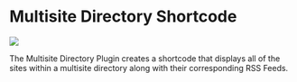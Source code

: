 # Multisite Directory Shortcode

<a href="https://codeclimate.com/repos/569d371053ebc109da00c0b3/feed"><img src="https://codeclimate.com/repos/569d371053ebc109da00c0b3/badges/0fb328268799178e4ac3/gpa.svg" /></a>

The Multisite Directory Plugin creates a shortcode that displays all of the sites within a multisite directory along with their corresponding RSS Feeds.
